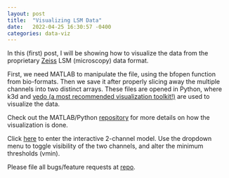 ```yaml
---
layout: post
title:  "Visualizing LSM Data"
date:   2022-04-25 16:30:57 -0400
categories: data-viz
---
```


In this (first) post, I will be showing how to visualize the data from the proprietary [Zeiss][zeiss-homepage] LSM (microscopy) data format.

First, we need MATLAB to manipulate the file, using the bfopen function from bio-formats.
Then we save it after properly slicing away the multiple channels into two distinct arrays.
These files are opened in Python, where k3d and [vedo (a most recommended visualization toolkit!)][vedo-homepage] are used to visualize the data.

Check out the MATLAB/Python [repository][lsm-repo] for more details on how the visualization is done.

Click [here][lsm-htmlfile] to enter the interactive 2-channel model. Use the dropdown menu to toggle 
visibility of the two channels, and alter the minimum thresholds (vmin).

Please file all bugs/feature requests at [repo][lsm-repo].



<!-- placed preferably before the closing `<body>` tag -->
<!-- data-taret blank opens a new tab when clicked -->
<!-- source: https://github.com/remarkablemark/github-corners#readme -->
<script data-href="https://github.com/JacobHA/confocal_analysis" data-target = "_blank" src="https://unpkg.com/github-corners@0.1.0/dist/embed.min.js"></script>


[vedo-homepage]: https://github.com/marcomusy/vedo
[zeiss-homepage]: https://www.zeiss.com/microscopy/us/products/confocal-microscopes.html
[lsm-repo]: https://github.com/JacobHA/confocal_analysis
[lsm-htmlfile]: /_pages/lsm_interactive.html
